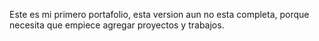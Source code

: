 Este es mi primero portafolio, esta version aun no esta completa, porque necesita que empiece agregar proyectos y trabajos.
